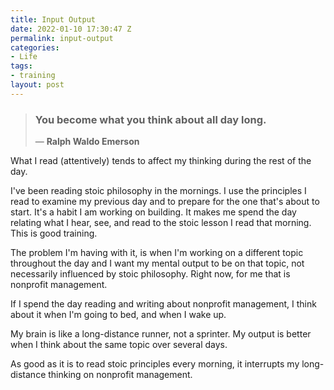 ```yaml
---
title: Input Output
date: 2022-01-10 17:30:47 Z
permalink: input-output
categories:
- Life
tags:
- training
layout: post
---
```


> ### You become what you think about all day long.
>
> 
> ― **Ralph Waldo Emerson**



What I read (attentively) tends to affect my thinking during the rest of the day.  

I've been reading stoic philosophy in the mornings. I use the principles I read to examine my previous day and to prepare for the one that's about to start. It's a habit I am working on building. It makes me spend the day relating what I hear, see, and read to the stoic lesson I read that morning.  This is good training. 

The problem I'm having with it, is when I'm working on a different topic throughout the day and I want my mental output to be on that topic, not necessarily influenced by stoic philosophy. Right now, for me that is nonprofit management.

If I spend the day reading and writing about nonprofit management, I think about it when I'm going to bed, and when I wake up.  

My brain is like a long-distance runner, not a sprinter. My output is better when I think about the same topic over several days.  

As good as it is to read stoic principles every morning, it interrupts my long-distance thinking on nonprofit management. 
